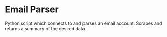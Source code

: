 # Email Parser

Python script which connects to and parses an email account. Scrapes and returns a summary of the desired data.
